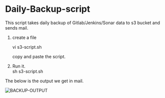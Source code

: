 # Daily-Backup-script

This script takes daily backup of Gitlab/Jenkins/Sonar data to s3 bucket and sends mail.<br/>

1. create a file<br/>
     
     vi s3-script.sh<br/>
     
   copy and paste the script.<br/>
   
2. Run it.<br/>
      sh s3-script.sh

The below is the output we get in mail.


![BACKUP-OUTPUT](https://user-images.githubusercontent.com/33515288/37863400-9ef8bd68-2f83-11e8-9c94-16bc99cf59b8.png)
